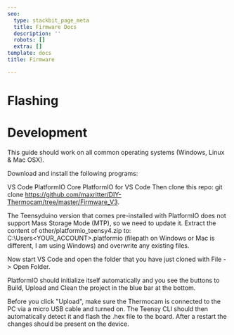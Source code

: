 ```yaml
---
seo:
  type: stackbit_page_meta
  title: Firmware Docs
  description: ''
  robots: []
  extra: []
template: docs
title: Firmware

---
```


# Flashing

# Development

This guide should work on all common operating systems (Windows, Linux & Mac OSX).

Download and install the following programs:

VS Code
PlatformIO Core
PlatformIO for VS Code
Then clone this repo: git clone https://github.com/maxritter/DIY-Thermocam/tree/master/Firmware_V3.

The Teensyduino version that comes pre-installed with PlatformIO does not support Mass Storage Mode (MTP), so we need to update it. Extract the content of other/platformio_teensy4.zip to: C:\Users\<YOUR_ACCOUNT>\.platformio (filepath on Windows or Mac is different, I am using Windows) and overwrite any existing files.

Now start VS Code and open the folder that you have just cloned with File -> Open Folder.

PlatformIO should initialize itself automatically and you see the buttons to Build, Upload and Clean the project in the blue bar at the bottom.

Before you click "Upload", make sure the Thermocam is connected to the PC via a micro USB cable and turned on. The Teensy CLI should then automatically detect it and flash the .hex file to the board. After a restart the changes should be present on the device.